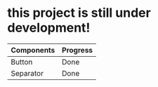 # this project is still under development!

| Components | Progress |
| --- | --- |
| Button | Done |
| Separator | Done |
